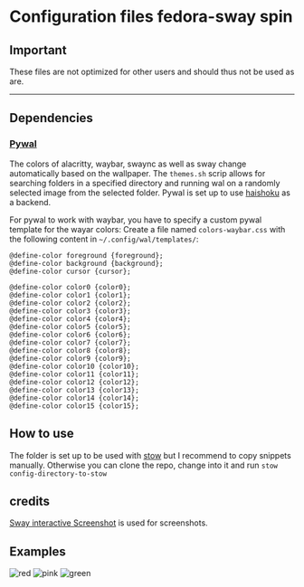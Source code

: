 # Configuration files fedora-sway spin

## **Important**

These files are not optimized for other users and should thus not be used as are. 

----- 

## Dependencies 

### [Pywal](https://github.com/dylanaraps/pywal.git) 
The colors of alacritty, waybar, swaync as well as sway change automatically based on the wallpaper. 
The `themes.sh` scrip allows for searching folders in a specified directory and running wal on a randomly selected image from the selected folder.
Pywal is set up to use [haishoku](https://github.com/LanceGin/haishoku.git) as a backend.

For pywal to work with waybar, you have to specify a custom pywal template for the wayar colors: Create a file named `colors-waybar.css` with the following content in `~/.config/wal/templates/`: 


```
@define-color foreground {foreground};
@define-color background {background};
@define-color cursor {cursor};

@define-color color0 {color0};
@define-color color1 {color1};
@define-color color2 {color2};
@define-color color3 {color3};
@define-color color4 {color4};
@define-color color5 {color5};
@define-color color6 {color6};
@define-color color7 {color7};
@define-color color8 {color8};
@define-color color9 {color9};
@define-color color10 {color10};
@define-color color11 {color11};
@define-color color12 {color12};
@define-color color13 {color13};
@define-color color14 {color14};
@define-color color15 {color15};
```

## How to use
The folder is set up to be used with [stow](https://github.com/aspiers/stow) but I recommend to copy snippets manually. 
Otherwise you can clone the repo, change into it and run `stow config-directory-to-stow`

## credits 

[Sway interactive Screenshot](https://github.com/moverest/sway-interactive-screenshot.git) is used for screenshots.

## Examples 

![red](screenshots/screenshot_2025-01-01T14:50:15.png)
![pink](screenshots/screenshot_2025-01-01T14:53:43.png)
![green](screenshot_2025-01-01T14:53:57.png)


